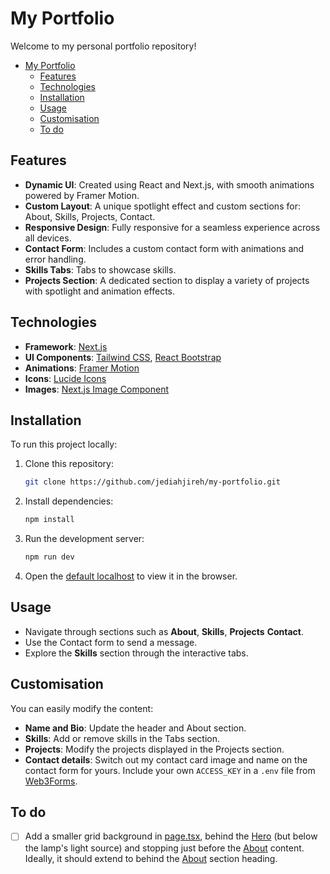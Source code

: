 # My Portfolio

Welcome to my personal portfolio repository!

<!-- TOC -->

- [My Portfolio](#my-portfolio)
  - [Features](#features)
  - [Technologies](#technologies)
  - [Installation](#installation)
  - [Usage](#usage)
  - [Customisation](#customisation)
  - [To do](#to-do)

## Features

- **Dynamic UI**: Created using React and Next.js, with smooth animations powered by Framer Motion.
- **Custom Layout**: A unique spotlight effect and custom sections for: About, Skills, Projects, Contact.
- **Responsive Design**: Fully responsive for a seamless experience across all devices.
- **Contact Form**: Includes a custom contact form with animations and error handling.
- **Skills Tabs**: Tabs to showcase skills.
- **Projects Section**: A dedicated section to display a variety of projects with spotlight and animation effects.

## Technologies

- **Framework**: [Next.js](https://nextjs.org)
- **UI Components**: [Tailwind CSS](https://tailwindcss.com), [React Bootstrap](https://react-bootstrap.github.io)
- **Animations**: [Framer Motion](https://www.framer.com/motion)
- **Icons**: [Lucide Icons](https://lucide.dev)
- **Images**: [Next.js Image Component](https://nextjs.org/docs/api-reference/next/image)

## Installation

To run this project locally:

1. Clone this repository:

   ```zsh
   git clone https://github.com/jediahjireh/my-portfolio.git
   ```

2. Install dependencies:

   ```zsh
   npm install
   ```

3. Run the development server:

   ```zsh
   npm run dev
   ```

4. Open the [default localhost](http://localhost:3000) to view it in the browser.

## Usage

- Navigate through sections such as **About**, **Skills**, **Projects** **Contact**.
- Use the Contact form to send a message.
- Explore the **Skills** section through the interactive tabs.

## Customisation

You can easily modify the content:

- **Name and Bio**: Update the header and About section.
- **Skills**: Add or remove skills in the Tabs section.
- **Projects**: Modify the projects displayed in the Projects section.
- **Contact details**: Switch out my contact card image and name on the contact form for yours. Include your own `ACCESS_KEY` in a `.env` file from [Web3Forms](https://web3forms.com/platforms/nextjs-contact-form).

## To do

- [ ] Add a smaller grid background in [page.tsx](/app/page.tsx), behind the [Hero](/components/sections/Hero.tsx) (but below the lamp's light source) and stopping just before the [About](/components/sections/About.tsx) content. Ideally, it should extend to behind the [About](/components/sections/About.tsx) section heading.
